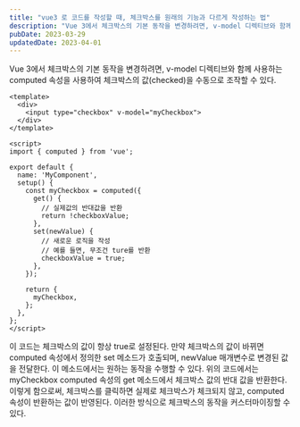 ```yaml
---
title: "vue3 로 코드를 작성할 때, 체크박스를 원래의 기능과 다르게 작성하는 법"
description: "Vue 3에서 체크박스의 기본 동작을 변경하려면, v-model 디렉티브와 함께 사용하는 computed 속성을 사용하여 체크박스의 값(checked)을 수동으로 조작할 수 있다.          <input type=\"checkbox\" v-model=\"myC..."
pubDate: 2023-03-29
updatedDate: 2023-04-01
---
```


Vue 3에서 체크박스의 기본 동작을 변경하려면, v-model 디렉티브와 함께 사용하는 computed 속성을 사용하여 체크박스의 값(checked)을 수동으로 조작할 수 있다.
```
<template>
  <div>
    <input type="checkbox" v-model="myCheckbox">
  </div>
</template>

<script>
import { computed } from 'vue';

export default {
  name: 'MyComponent',
  setup() {
    const myCheckbox = computed({
      get() {
        // 실제값의 반대값을 반환
        return !checkboxValue;
      },
      set(newValue) {
        // 새로운 로직을 작성
        // 예를 들면, 무조건 ture를 반환
        checkboxValue = true;
      },
    });

    return {
      myCheckbox,
    };
  },
};
</script>

```

이 코드는 체크박스의 값이 항상 true로 설정된다. 만약 체크박스의 값이 바뀌면 computed 속성에서 정의한 set 메소드가 호출되며, newValue 매개변수로 변경된 값을 전달한다. 이 메소드에서는 원하는 동작을 수행할 수 있다.
위의 코드에서는 myCheckbox computed 속성의 get 메소드에서 체크박스 값의 반대 값을 반환한다. 이렇게 함으로써, 체크박스를 클릭하면 실제로 체크박스가 체크되지 않고, computed 속성이 반환하는 값이 반영된다. 이러한 방식으로 체크박스의 동작을 커스터마이징할 수 있다.